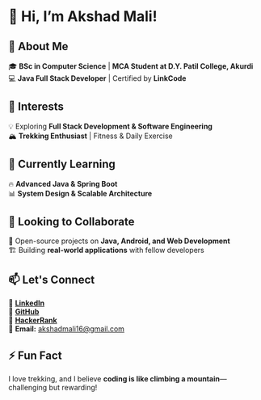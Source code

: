 # 👋 Hi, I’m Akshad Mali!  

## 🚀 About Me  
🎓 **BSc in Computer Science** | **MCA Student at D.Y. Patil College, Akurdi**  
💻 **Java Full Stack Developer** | Certified by **LinkCode**  

## 👀 Interests  
💡 Exploring **Full Stack Development & Software Engineering**  
🏔️ **Trekking Enthusiast** | Fitness & Daily Exercise  

## 🌱 Currently Learning  
🔥 **Advanced Java & Spring Boot**  
📊 **System Design & Scalable Architecture**  

## 💞 Looking to Collaborate  
🤝 Open-source projects on **Java, Android, and Web Development**  
🏗️ Building **real-world applications** with fellow developers  

## 📫 Let's Connect  
🔗 [**LinkedIn**](https://www.linkedin.com/in/akshad-mali-9b484b234)  
🐙 [**GitHub**](https://github.com/Akshad-Mali1603)  
🎯 [**HackerRank**](https://www.hackerrank.com/profile/akshadmali16)  
📧 **Email:** [akshadmali16@gmail.com](mailto:akshadmali16@gmail.com)  

## ⚡ Fun Fact  
I love trekking, and I believe **coding is like climbing a mountain**—challenging but rewarding!  
